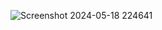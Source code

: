 ![Screenshot 2024-05-18 224641](https://github.com/Atoshsingh/ShopNest/assets/129285881/d61e77c8-4c6f-49a0-8c9a-29b34f0f68db)
